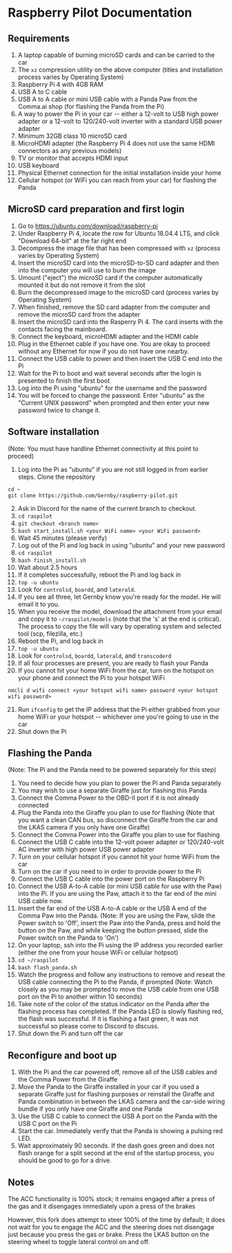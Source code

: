 # Raspberry Pilot Documentation

## Requirements

1. A laptop capable of burning microSD cards and can be carried to the car
2. The `xz` compression utility on the above computer (titles and installation process varies by Operating System)
3. Raspberry Pi 4 with 4GB RAM
4. USB A to C cable
5. USB A to A cable or mini USB cable with a Panda Paw from the Comma.ai shop (for flashing the Panda from the Pi)
6. A way to power the Pi in your car -- either a 12-volt to USB high power adapter or a 12-volt to 120/240-volt inverter with a standard USB power adapter
7. Minimum 32GB class 10 microSD card
8. MicroHDMI adapter (the Raspberry Pi 4 does not use the same HDMI connectors as any previous models)
9. TV or monitor that accepts HDMI input
10. USB keyboard
11. Physical Ethernet connection for the initial installation inside your home
12. Cellular hotspot (or WiFi you can reach from your car) for flashing the Panda

## MicroSD card preparation and first login

1. Go to https://ubuntu.com/download/raspberry-pi
2. Under Raspberry Pi 4, locate the row for Ubuntu 18.04.4 LTS, and click "Download 64-bit" at the far right end
3. Decompress the image file that has been compressed with `xz` (process varies by Operating System)
4. Insert the microSD card into the microSD-to-SD card adapter and then into the computer you will use to burn the image
5. Umount ("eject") the microSD card if the computer automatically mounted it but do not remove it from the slot
6. Burn the decompressed image to the microSD card (process varies by Operating System)
7. When finished, remove the SD card adapter from the computer and remove the microSD card from the adapter
8. Insert the microSD card into the Rasperry Pi 4. The card inserts with the contacts facing the mainboard.
9. Connect the keyboard, microHDMI adapter and the HDMI cable
10. Plug in the Ethernet cable if you have one. You are okay to proceed without any Ethernet for now if you do not have one nearby.
10. Connect the USB cable to power and then insert the USB C end into the Pi
11. Wait for the Pi to boot and wait several seconds after the login is presented to finish the first boot
12. Log into the Pi using "ubuntu" for the username and the password
13. You will be forced to change the password. Enter "ubuntu" as the "Current UNIX password" when prompted and then enter your new password twice to change it.

## Software installation
(Note: You must have hardline Ethernet connectivity at this point to proceed)

1. Log into the Pi as "ubuntu" if you are not still logged in from earlier steps. Clone the repository

`cd ~`  
`git clone https://github.com/Gernby/raspberry-pilot.git`  

2. Ask in Discord for the name of the current branch to checkout.
3. `cd raspilot`
4. `git checkout <branch name>`
5. `bash start_install.sh <your WiFi name> <your WiFi password>`
6. Wait 45 minutes (please verify)
7. Log out of the Pi and log back in using "ubuntu" and your new password
8. `cd raspilot`
9. `bash finish_install.sh`
10. Wait about 2.5 hours
11. If it completes successfully, reboot the Pi and log back in
12. `top -u ubuntu`
13. Look for `controlsd`, `boardd`, and `laterald`.
14. If you see all three, let Gernby know you're ready for the model. He will email it to you.
15. When you receive the model, download the attachment from your email and copy it to `~/raspilot/models` (note that the 's' at the end is critical). The process to copy the file will vary by operating system and selected tool (scp, filezilla, etc.)
16. Reboot the Pi, and log back in
17. `top -u ubuntu`
18. Look for `controlsd`, `boardd`, `laterald`, and `transcoderd`
19. If all four processes are present, you are ready to flash your Panda
20. If you cannot hit your home WiFi from the car, turn on the hotspot on your phone and connect the Pi to your hotspot WiFi

`nmcli d wifi connect <your hotspot wifi name> password <your hotspot wifi password>`

21. Run `ifconfig` to get the IP address that the Pi either grabbed from your home WiFi or your hotspot -- whichever one you're going to use in the car
22. Shut down the Pi

## Flashing the Panda
(Note: The Pi and the Panda need to be powered separately for this step)

1. You need to decide how you plan to power the Pi and Panda separately
2. You may wish to use a separate Giraffe just for flashing this Panda
3. Connect the Comma Power to the OBD-II port if it is not already connected
4. Plug the Panda into the Giraffe you plan to use for flashing (Note that you want a clean CAN bus, so disconnect the Giraffe from the car and the LKAS camera if you only have one Giraffe)
5. Connect the Comma Power into the Giraffe you plan to use for flashing
6. Connect the USB C cable into the 12-volt power adapter or 120/240-volt AC inverter with high power USB power adapter
7. Turn on your cellular hotspot if you cannot hit your home WiFi from the car
8. Turn on the car if you need to in order to provide power to the Pi
9. Connect the USB C cable into the power port on the Raspberry Pi
10. Connect the USB A-to-A cable (or mini USB cable for use with the Paw) into the Pi. If you are using the Paw, attach it to the far end of the mini USB cable now.
11. Insert the far end of the USB A-to-A cable or the USB A end of the Comma Paw into the Panda.
(Note: If you are using the Paw, slide the Power switch to 'Off', insert the Paw into the Panda, press and hold the button on the Paw, and while keeping the button pressed, slide the Power switch on the Panda to 'On')
12. On your laptop, ssh into the Pi using the IP address you recorded earlier (either the one from your house WiFi or cellular hotpsot)
13. `cd ~/raspilot`
14. `bash flash_panda.sh`
15. Watch the progress and follow any instructions to remove and reseat the USB cable connecting the Pi to the Panda, if prompted
(Note: Watch closely as you may be prompted to move the USB cable from one USB port on the Pi to another within 10 seconds)
16. Take note of the color of the status indicator on the Panda after the flashing process has completed. If the Panda LED is slowly flashing red, the flash was successful. If it is flashing a fast green, it was not successful so please come to Discord to discuss.
17. Shut down the Pi and turn off the car

## Reconfigure and boot up

1. With the Pi and the car powered off, remove all of the USB cables and the Comma Power from the Giraffe
2. Move the Panda to the Giraffe installed in your car if you used a separate Giraffe just for flashing purposes or reinstall the Giraffe and Panda combination in between the LKAS camera and the car-side wiring bundle if you only have one Giraffe and one Panda
3. Use the USB C cable to connect the USB A port on the Panda with the USB C port on the Pi
3. Start the car. Immediately verify that the Panda is showing a pulsing red LED.
4. Wait approximately 90 seconds. If the dash goes green and does not flash orange for a split second at the end of the startup process, you should be good to go for a drive.

## Notes

The ACC functionality is 100% stock; it remains engaged after a press of the gas and it disengages immediately upon a press of the brakes

However, this fork does attempt to steer 100% of the time by default; it does not wait for you to engage the ACC and the steering does not disengage just because you press the gas or brake. Press the LKAS button on the steering wheel to toggle lateral control on and off.

